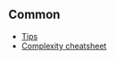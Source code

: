 ## Common
- [Tips](https://github.com/erkhaan/cp/wiki/Tricks)
- [Complexity cheatsheet](https://github.com/erkhaan/cp/wiki/Complexity)

